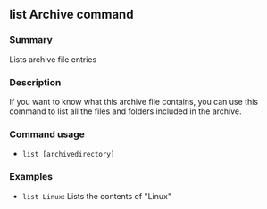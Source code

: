 ## list Archive command

### Summary

Lists archive file entries

### Description

If you want to know what this archive file contains, you can use this command to list all the files and folders included in the archive.

### Command usage

* `list [archivedirectory]`

### Examples

* `list Linux`: Lists the contents of "Linux"
